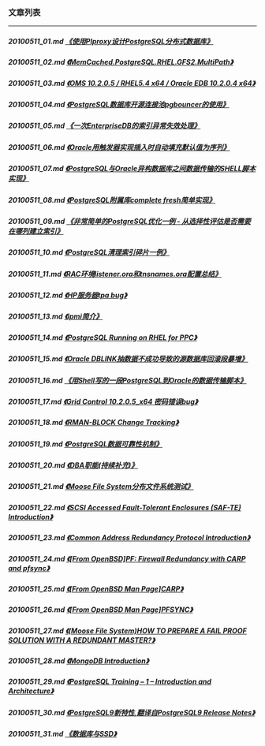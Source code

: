 ### 文章列表  
----  
##### 20100511_01.md   [《使用Plproxy设计PostgreSQL分布式数据库》](20100511_01.md)  
##### 20100511_02.md   [《MemCached.PostgreSQL.RHEL.GFS2.MultiPath》](20100511_02.md)  
##### 20100511_03.md   [《OMS 10.2.0.5 / RHEL5.4 x64 / Oracle EDB 10.2.0.4 x64》](20100511_03.md)  
##### 20100511_04.md   [《PostgreSQL数据库开源连接池pgbouncer的使用》](20100511_04.md)  
##### 20100511_05.md   [《一次EnterpriseDB的索引异常失效处理》](20100511_05.md)  
##### 20100511_06.md   [《Oracle用触发器实现插入时自动填充默认值为序列》](20100511_06.md)  
##### 20100511_07.md   [《PostgreSQL与Oracle异构数据库之间数据传输的SHELL脚本实现》](20100511_07.md)  
##### 20100511_08.md   [《PostgreSQL附属库complete fresh简单实现》](20100511_08.md)  
##### 20100511_09.md   [《非常简单的PostgreSQL优化一例 - 从选择性评估是否需要在哪列建立索引》](20100511_09.md)  
##### 20100511_10.md   [《PostgreSQL清理索引碎片一例》](20100511_10.md)  
##### 20100511_11.md   [《RAC环境listener.ora和tnsnames.ora配置总结》](20100511_11.md)  
##### 20100511_12.md   [《HP服务器tpa bug》](20100511_12.md)  
##### 20100511_13.md   [《ipmi简介》](20100511_13.md)  
##### 20100511_14.md   [《PostgreSQL Running on RHEL for PPC》](20100511_14.md)  
##### 20100511_15.md   [《Oracle DBLINK抽数据不成功导致的源数据库回滚段暴增》](20100511_15.md)  
##### 20100511_16.md   [《用Shell写的一段PostgreSQL到Oracle的数据传输脚本》](20100511_16.md)  
##### 20100511_17.md   [《Grid Control 10.2.0.5_x64 密码错误bug》](20100511_17.md)  
##### 20100511_18.md   [《RMAN-BLOCK Change Tracking》](20100511_18.md)  
##### 20100511_19.md   [《PostgreSQL数据可靠性机制》](20100511_19.md)  
##### 20100511_20.md   [《DBA职能(持续补充)》](20100511_20.md)  
##### 20100511_21.md   [《Moose File System分布文件系统测试》](20100511_21.md)  
##### 20100511_22.md   [《SCSI Accessed Fault-Tolerant Enclosures (SAF-TE) Introduction》](20100511_22.md)  
##### 20100511_23.md   [《Common Address Redundancy Protocol Introduction》](20100511_23.md)  
##### 20100511_24.md   [《[From OpenBSD]PF: Firewall Redundancy with CARP and pfsync》](20100511_24.md)  
##### 20100511_25.md   [《[From OpenBSD Man Page]CARP》](20100511_25.md)  
##### 20100511_26.md   [《[From OpenBSD Man Page]PFSYNC》](20100511_26.md)  
##### 20100511_27.md   [《(Moose File System)HOW TO PREPARE A FAIL PROOF SOLUTION WITH A REDUNDANT MASTER?》](20100511_27.md)  
##### 20100511_28.md   [《MongoDB Introduction》](20100511_28.md)  
##### 20100511_29.md   [《PostgreSQL Training – 1 – Introduction and Architecture》](20100511_29.md)  
##### 20100511_30.md   [《PostgreSQL9新特性,翻译自PostgreSQL9 Release Notes》](20100511_30.md)  
##### 20100511_31.md   [《数据库与SSD》](20100511_31.md)  
